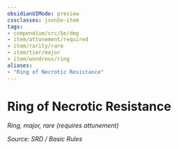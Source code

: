 ```yaml
---
obsidianUIMode: preview
cssclasses: json5e-item
tags:
- compendium/src/5e/dmg
- item/attunement/required
- item/rarity/rare
- item/tier/major
- item/wondrous/ring
aliases: 
- "Ring of Necrotic Resistance"
---
```

# Ring of Necrotic Resistance
*Ring, major, rare (requires attunement)*  


*Source: SRD / Basic Rules*